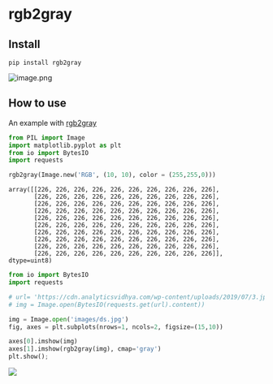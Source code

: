 rgb2gray
================

<!-- WARNING: THIS FILE WAS AUTOGENERATED! DO NOT EDIT! -->

## Install

`pip install rgb2gray`

![image.png](images/ds.jpg)

## How to use

An example with
[rgb2gray](https://camille1.github.io/converters.html#rgb2gray)

``` python
from PIL import Image
import matplotlib.pyplot as plt
from io import BytesIO
import requests
```

``` python
rgb2gray(Image.new('RGB', (10, 10), color = (255,255,0)))
```

    array([[226, 226, 226, 226, 226, 226, 226, 226, 226, 226],
           [226, 226, 226, 226, 226, 226, 226, 226, 226, 226],
           [226, 226, 226, 226, 226, 226, 226, 226, 226, 226],
           [226, 226, 226, 226, 226, 226, 226, 226, 226, 226],
           [226, 226, 226, 226, 226, 226, 226, 226, 226, 226],
           [226, 226, 226, 226, 226, 226, 226, 226, 226, 226],
           [226, 226, 226, 226, 226, 226, 226, 226, 226, 226],
           [226, 226, 226, 226, 226, 226, 226, 226, 226, 226],
           [226, 226, 226, 226, 226, 226, 226, 226, 226, 226],
           [226, 226, 226, 226, 226, 226, 226, 226, 226, 226]], dtype=uint8)

``` python
from io import BytesIO
import requests
```

``` python
# url= 'https://cdn.analyticsvidhya.com/wp-content/uploads/2019/07/3.jpg'
# img = Image.open(BytesIO(requests.get(url).content))

img = Image.open('images/ds.jpg')
fig, axes = plt.subplots(nrows=1, ncols=2, figsize=(15,10))

axes[0].imshow(img)
axes[1].imshow(rgb2gray(img), cmap='gray')
plt.show();
```

![](index_files/figure-gfm/cell-6-output-1.png)
